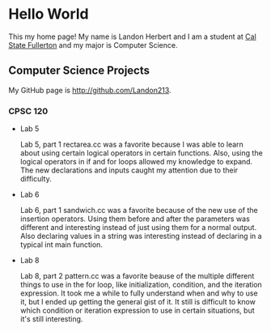 # Hello World

This my home page! My name is Landon Herbert and I am a student at [Cal State Fullerton](http://www.fullerton.edu/) and my major is Computer Science.

## Computer Science Projects

My GitHub page is http://github.com/Landon213.

### CPSC 120

* Lab 5
    
    Lab 5, part 1 rectarea.cc was a favorite because I was able to learn about using certain logical operators in certain functions. Also, using the logical operators in if and for loops allowed my knowledge to expand. The new declarations and inputs caught my attention due to their difficulty.

* Lab 6

    Lab 6, part 1 sandwich.cc was a favorite because of the new use of the insertion operators. Using them before and after the parameters was different and interesting instead of just using them for a normal output. Also declaring values in a string was interesting instead of declaring in a typical int main function.

* Lab 8

    Lab 8, part 2 pattern.cc was a favorite beause of the multiple different things to use in the for loop, like initialization, condition, and the iteration expression. It took me a while to fully understand when and why to use it, but I ended up getting the general gist of it. It still is difficult to know which condition or iteration expression to use in certain situations, but it's still interesting.